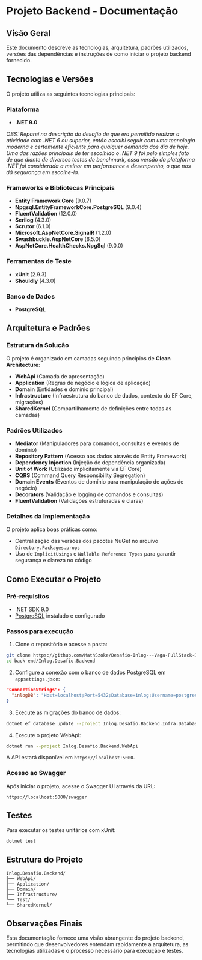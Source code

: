 
# Projeto Backend - Documentação

## Visão Geral

Este documento descreve as tecnologias, arquitetura, padrões utilizados, versões das dependências e instruções de como iniciar o projeto backend fornecido.

## Tecnologias e Versões

O projeto utiliza as seguintes tecnologias principais:

### Plataforma
- **.NET 9.0**

*OBS: Reparei na descrição do desafio de que era permitido realizar a atividade com .NET 6 ou superior,
então escolhi seguir com uma tecnologia moderna e certamente eficiente para qualquer demanda dos dia de hoje. Uma das razões principais de ter escolhido o .NET 9 foi
pelo simples fato de que diante de diversos testes de benchmark, essa versão da plataforma .NET foi considerada a melhor em performance e desempenho, o que nos dá segurança
em escolhe-la.*

### Frameworks e Bibliotecas Principais
- **Entity Framework Core** (9.0.7)
- **Npgsql.EntityFrameworkCore.PostgreSQL** (9.0.4)
- **FluentValidation** (12.0.0)
- **Serilog** (4.3.0)
- **Scrutor** (6.1.0)
- **Microsoft.AspNetCore.SignalR** (1.2.0)
- **Swashbuckle.AspNetCore** (6.5.0)
- **AspNetCore.HealthChecks.NpgSql** (9.0.0)

### Ferramentas de Teste
- **xUnit** (2.9.3)
- **Shouldly** (4.3.0)

### Banco de Dados
- **PostgreSQL**

## Arquitetura e Padrões

### Estrutura da Solução

O projeto é organizado em camadas seguindo princípios de **Clean Architecture**:

- **WebApi** (Camada de apresentação)
- **Application** (Regras de negócio e lógica de aplicação)
- **Domain** (Entidades e domínio principal)
- **Infrastructure** (Infraestrutura do banco de dados, contexto do EF Core, migrações)
- **SharedKernel** (Compartilhamento de definições entre todas as camadas)

### Padrões Utilizados

- **Mediator** (Manipuladores para comandos, consultas e eventos de domínio)
- **Repository Pattern** (Acesso aos dados através do Entity Framework)
- **Dependency Injection** (Injeção de dependência organizada)
- **Unit of Work** (Utilizado implicitamente via EF Core)
- **CQRS** (Command Query Responsibility Segregation)
- **Domain Events** (Eventos de domínio para manipulação de ações de negócio)
- **Decorators** (Validação e logging de comandos e consultas)
- **FluentValidation** (Validações estruturadas e claras)

### Detalhes da Implementação

O projeto aplica boas práticas como:
- Centralização das versões dos pacotes NuGet no arquivo `Directory.Packages.props`
- Uso de `ImplicitUsings` e `Nullable Reference Types` para garantir segurança e clareza no código

## Como Executar o Projeto

### Pré-requisitos

- [.NET SDK 9.0](https://dotnet.microsoft.com/download/dotnet/9.0)
- [PostgreSQL](https://www.postgresql.org/download/) instalado e configurado

### Passos para execução

1. Clone o repositório e acesse a pasta:
```bash
git clone https://github.com/MathSzoke/Desafio-Inlog---Vaga-FullStack-Developer-Angular.git
cd back-end/Inlog.Desafio.Backend
```

2. Configure a conexão com o banco de dados PostgreSQL em `appsettings.json`:
```json
"ConnectionStrings": {
  "inlogDB": "Host=localhost;Port=5432;Database=inlog;Username=postgres;Password=postgres"
}
```

3. Execute as migrações do banco de dados:
```bash
dotnet ef database update --project Inlog.Desafio.Backend.Infra.Database
```

4. Execute o projeto WebApi:
```bash
dotnet run --project Inlog.Desafio.Backend.WebApi
```

A API estará disponível em `https://localhost:5000`.

### Acesso ao Swagger

Após iniciar o projeto, acesse o Swagger UI através da URL:
```
https://localhost:5000/swagger
```

## Testes

Para executar os testes unitários com xUnit:
```bash
dotnet test
```

## Estrutura do Projeto

```
Inlog.Desafio.Backend/
├── WebApi/
├── Application/
├── Domain/
├── Infrastructure/
└── Test/
└── SharedKernel/
```

## Observações Finais

Esta documentação fornece uma visão abrangente do projeto backend, permitindo que desenvolvedores entendam rapidamente a arquitetura, as tecnologias utilizadas e o processo necessário para execução e testes.
